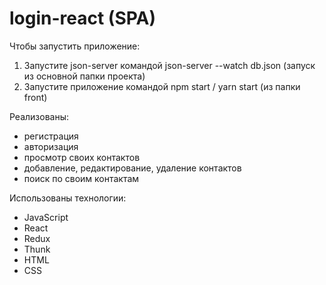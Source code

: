 # login-react (SPA)

Чтобы запустить приложение: 
1. Запустите json-server командой json-server --watch db.json (запуск из основной папки проекта)
2. Запустите приложение командой npm start / yarn start (из папки front)

Реализованы: 
- регистрация
- авторизация 
- просмотр своих контактов 
- добавление, редактирование, удаление контактов 
- поиск по своим контактам 

Использованы технологии: 
- JavaScript
- React
- Redux 
- Thunk
- HTML
- CSS 

